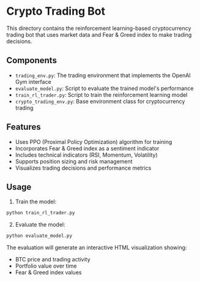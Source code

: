 # Crypto Trading Bot

This directory contains the reinforcement learning-based cryptocurrency trading bot that uses market data and Fear & Greed index to make trading decisions.

## Components

- `trading_env.py`: The trading environment that implements the OpenAI Gym interface
- `evaluate_model.py`: Script to evaluate the trained model's performance
- `train_rl_trader.py`: Script to train the reinforcement learning model
- `crypto_trading_env.py`: Base environment class for cryptocurrency trading

## Features

- Uses PPO (Proximal Policy Optimization) algorithm for training
- Incorporates Fear & Greed index as a sentiment indicator
- Includes technical indicators (RSI, Momentum, Volatility)
- Supports position sizing and risk management
- Visualizes trading decisions and performance metrics

## Usage

1. Train the model:

```bash
python train_rl_trader.py
```

2. Evaluate the model:

```bash
python evaluate_model.py
```

The evaluation will generate an interactive HTML visualization showing:

- BTC price and trading activity
- Portfolio value over time
- Fear & Greed index values
